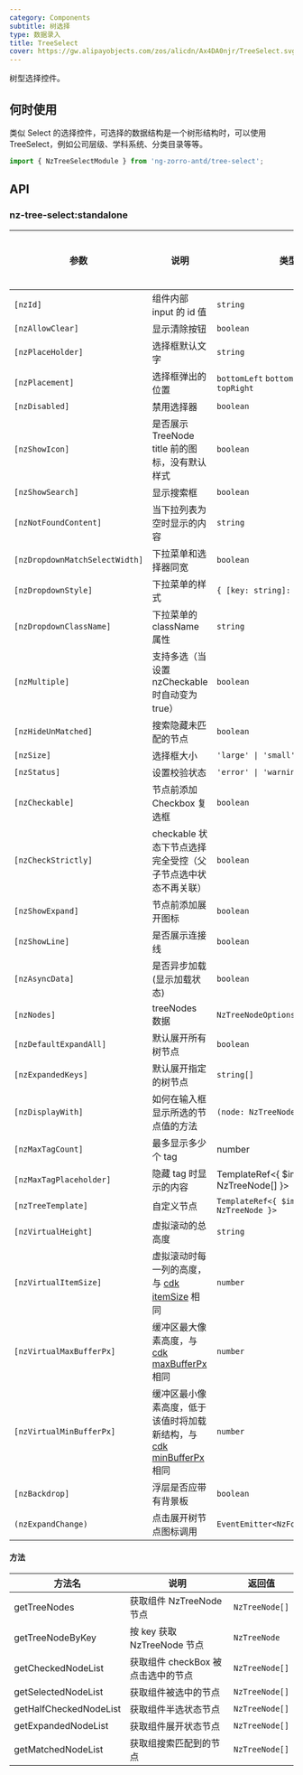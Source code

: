 ```yaml
---
category: Components
subtitle: 树选择
type: 数据录入
title: TreeSelect
cover: https://gw.alipayobjects.com/zos/alicdn/Ax4DA0njr/TreeSelect.svg
---
```


树型选择控件。

## 何时使用

类似 Select 的选择控件，可选择的数据结构是一个树形结构时，可以使用 TreeSelect，例如公司层级、学科系统、分类目录等等。

```ts
import { NzTreeSelectModule } from 'ng-zorro-antd/tree-select';
```

## API

### nz-tree-select:standalone

| 参数                           | 说明                                                                                                                 | 类型                                            | 默认值                             | 全局配置 |
| ------------------------------ | -------------------------------------------------------------------------------------------------------------------- | ----------------------------------------------- | ---------------------------------- | -------- |
| `[nzId]`                       | 组件内部 input 的 id 值                                                                                              | `string`                                        | -                                  |
| `[nzAllowClear]`               | 显示清除按钮                                                                                                         | `boolean`                                       | `false`                            |
| `[nzPlaceHolder]`              | 选择框默认文字                                                                                                       | `string`                                        | -                                  |
| `[nzPlacement]`                | 选择框弹出的位置                                                                                                     | `bottomLeft` `bottomRight` `topLeft` `topRight` | bottomLeft                         |
| `[nzDisabled]`                 | 禁用选择器                                                                                                           | `boolean`                                       | `false`                            |
| `[nzShowIcon]`                 | 是否展示 TreeNode title 前的图标，没有默认样式                                                                       | `boolean`                                       | `false`                            | ✅       |
| `[nzShowSearch]`               | 显示搜索框                                                                                                           | `boolean`                                       | `false`                            |
| `[nzNotFoundContent]`          | 当下拉列表为空时显示的内容                                                                                           | `string`                                        | -                                  |
| `[nzDropdownMatchSelectWidth]` | 下拉菜单和选择器同宽                                                                                                 | `boolean`                                       | `true`                             | ✅       |
| `[nzDropdownStyle]`            | 下拉菜单的样式                                                                                                       | `{ [key: string]: string; }`                    | -                                  |
| `[nzDropdownClassName]`        | 下拉菜单的 className 属性                                                                                            | `string`                                        | -                                  |
| `[nzMultiple]`                 | 支持多选（当设置 nzCheckable 时自动变为 true）                                                                       | `boolean`                                       | `false`                            |
| `[nzHideUnMatched]`            | 搜索隐藏未匹配的节点                                                                                                 | `boolean`                                       | `false`                            | ✅       |
| `[nzSize]`                     | 选择框大小                                                                                                           | `'large' \| 'small' \| 'default'`               | `'default'`                        | ✅       |
| `[nzStatus]`                   | 设置校验状态                                                                                                         | `'error' \| 'warning'`                          | -                                  |          |
| `[nzCheckable]`                | 节点前添加 Checkbox 复选框                                                                                           | `boolean`                                       | `false`                            |
| `[nzCheckStrictly]`            | checkable 状态下节点选择完全受控（父子节点选中状态不再关联）                                                         | `boolean`                                       | `false`                            |
| `[nzShowExpand]`               | 节点前添加展开图标                                                                                                   | `boolean`                                       | `true`                             |          |
| `[nzShowLine]`                 | 是否展示连接线                                                                                                       | `boolean`                                       | `false`                            |          |
| `[nzAsyncData]`                | 是否异步加载(显示加载状态)                                                                                           | `boolean`                                       | `false`                            |
| `[nzNodes]`                    | treeNodes 数据                                                                                                       | `NzTreeNodeOptions[]`                           | `[]`                               |
| `[nzDefaultExpandAll]`         | 默认展开所有树节点                                                                                                   | `boolean`                                       | `false`                            |
| `[nzExpandedKeys]`             | 默认展开指定的树节点                                                                                                 | `string[]`                                      | -                                  |
| `[nzDisplayWith]`              | 如何在输入框显示所选的节点值的方法                                                                                   | `(node: NzTreeNode) => string`                  | `(node: NzTreeNode) => node.title` |
| `[nzMaxTagCount]`              | 最多显示多少个 tag                                                                                                   | number                                          | -                                  |
| `[nzMaxTagPlaceholder]`        | 隐藏 tag 时显示的内容                                                                                                | TemplateRef<{ $implicit: NzTreeNode[] }>        | -                                  |
| `[nzTreeTemplate]`             | 自定义节点                                                                                                           | `TemplateRef<{ $implicit: NzTreeNode }>`        | -                                  |
| `[nzVirtualHeight]`            | 虚拟滚动的总高度                                                                                                     | `string`                                        | `-`                                |
| `[nzVirtualItemSize]`          | 虚拟滚动时每一列的高度，与 [cdk itemSize](https://material.angular.io/cdk/scrolling/api) 相同                        | `number`                                        | `28`                               | ✅
| `[nzVirtualMaxBufferPx]`       | 缓冲区最大像素高度，与 [cdk maxBufferPx](https://material.angular.io/cdk/scrolling/api) 相同                         | `number`                                        | `500`                              |
| `[nzVirtualMinBufferPx]`       | 缓冲区最小像素高度，低于该值时将加载新结构，与 [cdk minBufferPx](https://material.angular.io/cdk/scrolling/api) 相同 | `number`                                        | `28`                               |
| `[nzBackdrop]`                 | 浮层是否应带有背景板                                                                                                 | `boolean`                                       | `false`                            |
| `(nzExpandChange)`             | 点击展开树节点图标调用                                                                                               | `EventEmitter<NzFormatEmitEvent>`               | -                                  |

#### 方法

| 方法名                 | 说明                               | 返回值         |
| ---------------------- | ---------------------------------- | -------------- |
| getTreeNodes           | 获取组件 NzTreeNode 节点           | `NzTreeNode[]` |
| getTreeNodeByKey       | 按 key 获取 NzTreeNode 节点        | `NzTreeNode`   |
| getCheckedNodeList     | 获取组件 checkBox 被点击选中的节点 | `NzTreeNode[]` |
| getSelectedNodeList    | 获取组件被选中的节点               | `NzTreeNode[]` |
| getHalfCheckedNodeList | 获取组件半选状态节点               | `NzTreeNode[]` |
| getExpandedNodeList    | 获取组件展开状态节点               | `NzTreeNode[]` |
| getMatchedNodeList     | 获取组搜索匹配到的节点             | `NzTreeNode[]` |
